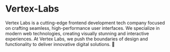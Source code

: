 # Vertex-Labs
 Vertex Labs is a cutting-edge frontend development tech company focused on crafting seamless, high-performance user interfaces. We specialize in modern web technologies, creating visually stunning and interactive experiences. At Vertex Labs, we push the boundaries of design and functionality to deliver innovative digital solutions. 🚀
